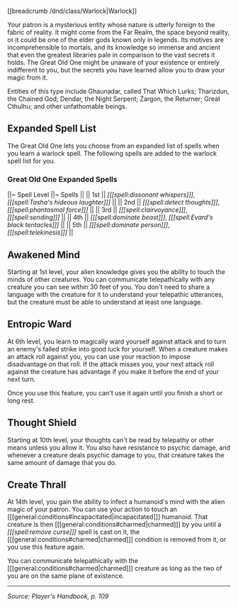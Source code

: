 [[breadcrumb /dnd/class/Warlock|Warlock]]

Your patron is a mysterious entity whose nature is utterly foreign to the fabric of reality. It might come from the Far Realm, the space beyond reality, or it could be one of the elder gods known only in legends. Its motives are incomprehensible to mortals, and its knowledge so immense and ancient that even the greatest libraries pale in comparison to the vast secrets it holds. The Great Old One might be unaware of your existence or entirely indifferent to you, but the secrets you have learned allow you to draw your magic from it.

Entities of this type include Ghaunadar, called That Which Lurks; Tharizdun, the Chained God; Dendar, the Night Serpent; Zargon, the Returner; Great Cthulhu; and other unfathomable beings.

## Expanded Spell List

The Great Old One lets you choose from an expanded list of spells when you learn a warlock spell. The following spells are added to the warlock spell list for you.

### Great Old One Expanded Spells

||~ Spell Level ||~ Spells ||
|| 1st || *[[[spell:dissonant whispers]]]*, *[[[spell:Tasha's hideous laughter]]]* ||
|| 2nd || *[[[spell:detect thoughts]]]*, *[[[spell:phantasmal force]]]* ||
|| 3rd || *[[[spell:clairvoyance]]]*, *[[[spell:sending]]]* ||
|| 4th || *[[[spell:dominate beast]]]*, *[[[spell:Evard's black tentacles]]]* ||
|| 5th || *[[[spell:dominate person]]]*, *[[[spell:telekinesis]]]* ||

## Awakened Mind

Starting at 1st level, your alien knowledge gives you the ability to touch the minds of other creatures. You can communicate telepathically with any creature you can see within 30 feet of you. You don't need to share a language with the creature for it to understand your telepathic utterances, but the creature must be able to understand at least one language.

## Entropic Ward

At 6th level, you learn to magically ward yourself against attack and to turn an enemy's failed strike into good luck for yourself. When a creature makes an attack roll against you, you can use your reaction to impose disadvantage on that roll. If the attack misses you, your next attack roll against the creature has advantage if you make it before the end of your next turn.

Once you use this feature, you can't use it again until you finish a short or long rest.

## Thought Shield

Starting at 10th level, your thoughts can't be read by telepathy or other means unless you allow it. You also have resistance to psychic damage, and whenever a creature deals psychic damage to you, that creature takes the same amount of damage that you do.

## Create Thrall

At 14th level, you gain the ability to infect a humanoid's mind with the alien magic of your patron. You can use your action to touch an [[[general:conditions#incapacitated|incapacitated]]] humanoid. That creature is then [[[general:conditions#charmed|charmed]]] by you until a _[[[spell:remove curse]]]_ spell is cast on it, the [[[general:conditions#charmed|charmed]]] condition is removed from it, or you use this feature again.

You can communicate telepathically with the [[[general:conditions#charmed|charmed]]] creature as long as the two of you are on the same plane of existence.

----

*Source: Player's Handbook, p. 109*
